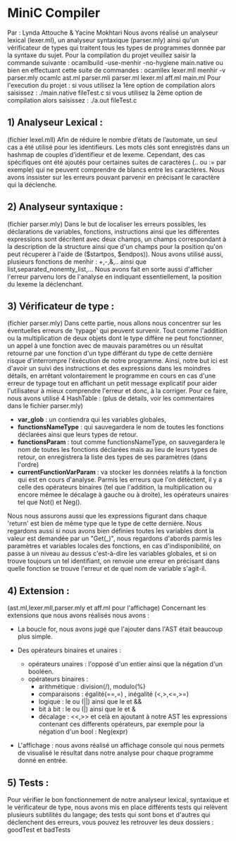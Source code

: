 # MiniC Compiler
Par : Lynda Attouche & Yacine Mokhtari
        Nous avons réalisé un analyseur lexical (lexer.ml), un analyseur syntaxique (parser.mly) ainsi qu'un vérificateur de types qui 
	traitent tous les types de programmes donnée par la syntaxe du sujet.
	Pour la compilation du projet veuillez saisir la commande suivante :  ocamlbuild -use-menhir -no-hygiene main.native 
	                    ou bien en effectuant cette suite de commandes :  ocamllex lexer.mll
						      	                      menhir -v parser.mly 
									      ocamlc ast.ml parser.mli parser.ml lexer.ml aff.ml main.ml
	Pour l'execution du projet : si vous utilisez la 1ère option de compilation alors saisissez : ./main.native fileTest.c
	                             si vous utilisez la 2ème option de compilation alors saisissez : ./a.out fileTest.c

 ## 1) Analyseur Lexical : 
 (fichier lexel.mll)
Afin de réduire le nombre d’états de l’automate, un seul cas a été utilisé pour les identifieurs. Les mots clés sont enregistrés dans un hashmap de couples d’identifieur et de lexeme. Cependant, des cas spécifiques ont été ajoutés pour certaines suites de caractères (.. ou := par exemple) qui ne peuvent comprendre de blancs entre les caractères. Nous avons inssister sur les erreurs pouvant parvenir en précisant le caractère qui la déclenche.

## 2) Analyseur syntaxique : 
 (fichier parser.mly)
Dans le but de localiser les erreurs possibles, les déclarations de variables, fonctions, instructions ainsi que les différentes expressions sont décritent avec deux champs, un champs correspondant à la description de la structure ainsi que d'un champs pour la position qu'on peut récuperer à l'aide de ($startpos, $endpos)). 
Nous avons utilisé aussi, plusieurs fonctions de menhir : +,-,&,.. ainsi que list,separated_nonemty_list,... Nous avons fait en sorte aussi d'afficher l'erreur parvenu lors de l'analyse en indiquant essentiellement, la position du lexeme la déclenchant.

## 3) Vérificateur de type : 
 (fichier parser.mly)
Dans cette partie, nous allons nous concentrer sur les éventuelles erreurs de 'typage' qui peuvent survenir. Tout comme l'addition ou la multiplication de deux objets dont le type diffère ne peut fonctionner, un appel à une fonction avec de mauvais paramètres ou un résultat retourné par une fonction d'un type différant du type de cette dernière risque d'interrompre l'éxécution de notre programme. Ainsi, notre but ici est d'avoir un suivi des instructions et des expressions dans les moindres détails, en arrêtant volontairement le programme en cours en cas d'une erreur de typage tout en affichant un petit message explicatif pour aider l'utilisateur à mieux comprendre l'erreur et donc, à la corriger. Pour ce faire, nous avons utilisé 4 HashTable : (plus de détails, voir les commentaires dans le fichier parser.mly)

* **var_glob** : un contiendra qui les variables globales,
* **functionsNameType** : qui sauvegardera le nom de toutes les fonctions déclarées ainsi que leurs types de retour.
* **functionsParam** : tout comme functionsNameType, on sauvegardera le nom de toutes les fonctions déclarées mais au lieu de leurs types de retour, on enregistrera la liste des types de ses paramètres (dans l'ordre)
* **currentFunctionVarParam** : va stocker les données relatifs à la fonction qui est en cours d'analyse. Parmis les erreurs que l'on détèctent, il y a celle des opérateurs binaires (tel que l'addition, la multiplication ou encore mêmee le décalage à gauche ou à droite), les opérateurs unaires tel que Not() et Neg().

Nous nous assurons aussi que les expressions figurant dans chaque 'return' est bien de même type que le type de cette dernière. Nous regardons aussi si nous avons bien définies toutes les variables dont la valeur est demandée par un "Get(_)", nous regardons d'abords parmis les paramètres et variables locales des fonctions, en cas d'indisponibilité, on passe à un niveau au dessus c'est-à-dire les variables globales, et si on trouve toujours un tel identifiant, on renvoie une erreur en précisant dans quelle fonction se trouve l'erreur et de quel nom de variable s'agit-il.


## 4) Extension : 
(ast.ml,lexer.mll,parser.mly et aff.ml pour l'affichage)
Concernant les extensions que nous avons réalisés nous avons : 
* La boucle for, nous avons jugé que l'ajouter dans l'AST était beaucoup plus simple. 
* Des opérateurs binaires et unaires : 
	- opérateurs unaires : l'opposé d'un entier ainsi que la négation d'un booléen.
	- opérateurs binaires : 
	    - arithmétique : division(/), modulo(%)
	    - comparaisons : égalité(==,=) , inégalité (<,>,<=,>=)
	    - logique : le ou (||) ainsi que le et &&
	    - bit à bit : le ou (|) ainsi que le et &
	    - décalage : <<,>>
et celà en ajoutant à notre AST les expressions contenant ces differents opérateurs, par exemple pour la négation d'un bool : Neg(expr)

* L'affichage : nous avons réalisé un affichage console qui nous permets de visualisé le résultat dans notre analyse pour chaque programme donné en entrée.	    


## 5) Tests : 
Pour vérifier le bon fonctionnement de notre analyseur lexical, syntaxique et le vérificateur de type, nous avons mis en place différents tests qui relèvent plusieurs subtilités du langage; des tests qui sont bons et d'autres qui déclenchent des erreurs, vous pouvez les retrouver les deux dossiers : goodTest et badTests
